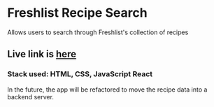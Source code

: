 # Freshlist Recipe Search

Allows users to search through Freshlist's collection of recipes

## Live link is [here](https://freshlist-recipe-search-90w130gwq.vercel.app/)

### Stack used: HTML, CSS, JavaScript React

In the future, the app will be refactored to move the recipe data into a backend server.

